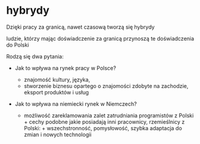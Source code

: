 # hybrydy

 Dzięki pracy za granicą, nawet czasową tworzą się hybrydy

 ludzie, którzy mając doświadczenie za granicą przynoszą te doświadczenia do Polski


Rodzą się dwa pytania:

+ Jak to wpływa na rynek pracy w Polsce?

    + znajomość kultury, języka, 
    + stworzenie biznesu opartego o znajomości zdobyte na zachodzie, eksport produktów i usług
    
+ Jak to wpływa na niemiecki rynek w Niemczech? 
    
    + możliwość zareklamowania zalet zatrudniania programistów z Polski
            + cechy podobne jakie posiadają inni pracownicy, rzemieślnicy z Polski:
                + wszechstronność, pomysłowość, szybka adaptacja do zmian i nowych technologii  


 


